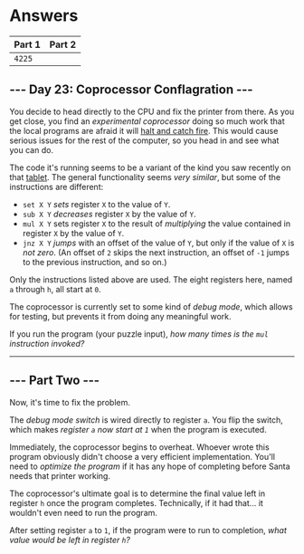 # Answers

| Part 1 | Part 2 |
|--------|--------|
| `4225` | ` ` |

## --- Day 23: Coprocessor Conflagration ---

You decide to head directly to the CPU and fix the printer from there. As you get close, you find an _experimental coprocessor_ doing so much work that the local programs are afraid it will [halt and catch fire](https://en.wikipedia.org/wiki/Halt_and_Catch_Fire). This would cause serious issues for the rest of the computer, so you head in and see what you can do.

The code it's running seems to be a variant of the kind you saw recently on that [tablet](https://adventofcode.com/2017/day/18). The general functionality seems _very similar_, but some of the instructions are different:

*   `set X Y` _sets_ register `X` to the value of `Y`.
*   `sub X Y` _decreases_ register `X` by the value of `Y`.
*   `mul X Y` sets register `X` to the result of _multiplying_ the value contained in register `X` by the value of `Y`.
*   `jnz X Y` _jumps_ with an offset of the value of `Y`, but only if the value of `X` is _not zero_. (An offset of `2` skips the next instruction, an offset of `-1` jumps to the previous instruction, and so on.)

Only the instructions listed above are used. The eight registers here, named `a` through `h`, all start at `0`.

The coprocessor is currently set to some kind of _debug mode_, which allows for testing, but prevents it from doing any meaningful work.

If you run the program (your puzzle input), _how many times is the `mul` instruction invoked?_

-----------------

## --- Part Two ---

Now, it's time to fix the problem.

The _debug mode switch_ is wired directly to register `a`. You flip the switch, which makes _register `a` now start at `1`_ when the program is executed.

Immediately, the coprocessor begins to overheat. Whoever wrote this program obviously didn't choose a very efficient implementation. You'll need to _optimize the program_ if it has any hope of completing before Santa needs that printer working.

The coprocessor's ultimate goal is to determine the final value left in register `h` once the program completes. Technically, if it had that... it wouldn't even need to run the program.

After setting register `a` to `1`, if the program were to run to completion, _what value would be left in register `h`?_
